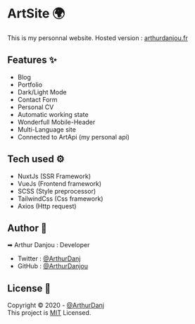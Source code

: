# ArtSite 🌍

This is my personnal website.
Hosted version : [arthurdanjou.fr](https://arthurdanjou.fr)

## Features ✨

- Blog
- Portfolio
- Dark/Light Mode
- Contact Form
- Personal CV
- Automatic working state
- Wonderfull Mobile-Header
- Multi-Language site
- Connected to ArtApi (my personal api)

## Tech used ⚙

- NuxtJs (SSR Framework)
- VueJs (Frontend framework)
- SCSS (Style preprocessor)
- TailwindCss (Css framework)
- Axios (Http request)

## Author 👤
➡ Arthur Danjou : Developer
- Twitter : [@ArthurDanj](https://twitter.com/ArthurDanj)
- GitHub : [@ArthurDanjou](https://github.com/ArthurDanjou)

## License 📑
Copyright © 2020 - [@ArthurDanj](https://arthurdanjou.fr) \
This project is [MIT](https://github.com/ArthurDanjou/artsite/blob/master/License) Licensed.
